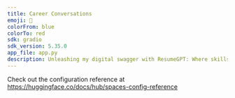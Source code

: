 ```yaml
---
title: Career Conversations
emoji: 🐨
colorFrom: blue
colorTo: red
sdk: gradio
sdk_version: 5.35.0
app_file: app.py
description: Unleashing my digital swagger with ResumeGPT: Where skills go viral and experiences level up!
---
```


Check out the configuration reference at https://huggingface.co/docs/hub/spaces-config-reference
